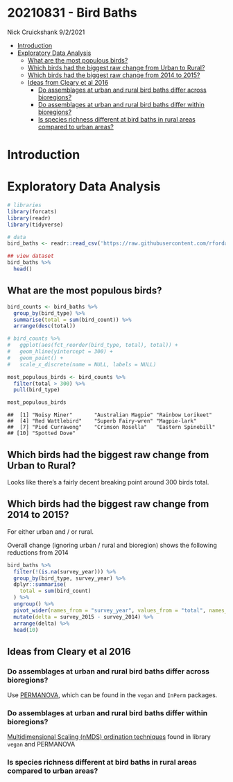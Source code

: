 20210831 - Bird Baths
================
Nick Cruickshank
9/2/2021

-   [Introduction](#introduction)
-   [Exploratory Data Analysis](#exploratory-data-analysis)
    -   [What are the most populous
        birds?](#what-are-the-most-populous-birds)
    -   [Which birds had the biggest raw change from Urban to
        Rural?](#which-birds-had-the-biggest-raw-change-from-urban-to-rural)
    -   [Which birds had the biggest raw change from 2014 to
        2015?](#which-birds-had-the-biggest-raw-change-from-2014-to-2015)
    -   [Ideas from Cleary et al 2016](#ideas-from-cleary-et-al-2016)
        -   [Do assemblages at urban and rural bird baths differ across
            bioregions?](#do-assemblages-at-urban-and-rural-bird-baths-differ-across-bioregions)
        -   [Do assemblages at urban and rural bird baths differ within
            bioregions?](#do-assemblages-at-urban-and-rural-bird-baths-differ-within-bioregions)
        -   [Is species richness different at bird baths in rural areas
            compared to urban
            areas?](#is-species-richness-different-at-bird-baths-in-rural-areas-compared-to-urban-areas)

# Introduction

# Exploratory Data Analysis

``` r
# libraries
library(forcats)
library(readr)
library(tidyverse)
```

``` r
# data
bird_baths <- readr::read_csv('https://raw.githubusercontent.com/rfordatascience/tidytuesday/master/data/2021/2021-08-31/bird_baths.csv')

## view dataset
bird_baths %>%
  head()
```

<div data-pagedtable="false">

<script data-pagedtable-source type="application/json">
{"columns":[{"label":["survey_year"],"name":[1],"type":["dbl"],"align":["right"]},{"label":["urban_rural"],"name":[2],"type":["chr"],"align":["left"]},{"label":["bioregions"],"name":[3],"type":["chr"],"align":["left"]},{"label":["bird_type"],"name":[4],"type":["chr"],"align":["left"]},{"label":["bird_count"],"name":[5],"type":["dbl"],"align":["right"]}],"data":[{"1":"2014","2":"Urban","3":"South Eastern Queensland","4":"Bassian Thrush","5":"0"},{"1":"2014","2":"Urban","3":"South Eastern Queensland","4":"Chestnut-breasted Mannikin","5":"0"},{"1":"2014","2":"Urban","3":"South Eastern Queensland","4":"Wild Duck","5":"0"},{"1":"2014","2":"Urban","3":"South Eastern Queensland","4":"Willie Wagtail","5":"0"},{"1":"2014","2":"Urban","3":"South Eastern Queensland","4":"Regent Bowerbird","5":"0"},{"1":"2014","2":"Urban","3":"South Eastern Queensland","4":"Rufous Fantail","5":"0"}],"options":{"columns":{"min":{},"max":[10]},"rows":{"min":[10],"max":[10]},"pages":{}}}
  </script>

</div>

## What are the most populous birds?

``` r
bird_counts <- bird_baths %>%
  group_by(bird_type) %>%
  summarise(total = sum(bird_count)) %>%
  arrange(desc(total)) 

# bird_counts %>%
#   ggplot(aes(fct_reorder(bird_type, total), total)) + 
#   geom_hline(yintercept = 300) + 
#   geom_point() + 
#   scale_x_discrete(name = NULL, labels = NULL)

most_populous_birds <- bird_counts %>%
  filter(total > 300) %>%
  pull(bird_type)

most_populous_birds
```

    ##  [1] "Noisy Miner"       "Australian Magpie" "Rainbow Lorikeet" 
    ##  [4] "Red Wattlebird"    "Superb Fairy-wren" "Magpie-lark"      
    ##  [7] "Pied Currawong"    "Crimson Rosella"   "Eastern Spinebill"
    ## [10] "Spotted Dove"

## Which birds had the biggest raw change from Urban to Rural?

Looks like there’s a fairly decent breaking point around 300 birds
total.

## Which birds had the biggest raw change from 2014 to 2015?

For either urban and / or rural.

Overall change (ignoring urban / rural and bioregion) shows the
following reductions from 2014

``` r
bird_baths %>%
  filter(!(is.na(survey_year))) %>%
  group_by(bird_type, survey_year) %>%
  dplyr::summarise(
    total = sum(bird_count)
  ) %>%
  ungroup() %>%
  pivot_wider(names_from = "survey_year", values_from = "total", names_prefix = "survey_") %>%
  mutate(delta = survey_2015 - survey_2014) %>%
  arrange(delta) %>%
  head(10)
```

<div data-pagedtable="false">

<script data-pagedtable-source type="application/json">
{"columns":[{"label":["bird_type"],"name":[1],"type":["chr"],"align":["left"]},{"label":["survey_2014"],"name":[2],"type":["dbl"],"align":["right"]},{"label":["survey_2015"],"name":[3],"type":["dbl"],"align":["right"]},{"label":["delta"],"name":[4],"type":["dbl"],"align":["right"]}],"data":[{"1":"Rainbow Lorikeet","2":"167","3":"68","4":"-99"},{"1":"Pied Currawong","2":"125","3":"32","4":"-93"},{"1":"Satin Bowerbird","2":"92","3":"39","4":"-53"},{"1":"Lewin's Honeyeater","2":"86","3":"47","4":"-39"},{"1":"Noisy Miner","2":"163","3":"129","4":"-34"},{"1":"Eastern Yellow Robin","2":"61","3":"28","4":"-33"},{"1":"Eastern Spinebill","2":"91","3":"62","4":"-29"},{"1":"Spotted Dove","2":"89","3":"62","4":"-27"},{"1":"Little Wattlebird","2":"70","3":"46","4":"-24"},{"1":"Sulphur-crested Cockatoo","2":"51","3":"31","4":"-20"}],"options":{"columns":{"min":{},"max":[10]},"rows":{"min":[10],"max":[10]},"pages":{}}}
  </script>

</div>

## Ideas from Cleary et al 2016

### Do assemblages at urban and rural bird baths differ across bioregions?

Use
[PERMANOVA](https://en.wikipedia.org/wiki/Permutational_analysis_of_variance),
which can be found in the `vegan` and `InPerm` packages.

### Do assemblages at urban and rural bird baths differ within bioregions?

[Multidimensional Scaling (nMDS) ordination
techniques](http://strata.uga.edu/8370/lecturenotes/multidimensionalScaling.html)
found in library `vegan` and PERMANOVA

### Is species richness different at bird baths in rural areas compared to urban areas?

